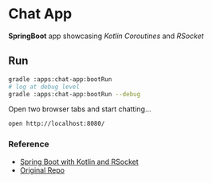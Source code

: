 # Chat App

**SpringBoot** app showcasing *Kotlin Coroutines* and *RSocket* 
   
## Run
```bash
gradle :apps:chat-app:bootRun
# log at debug level
gradle :apps:chat-app:bootRun --debug
```

Open two browser tabs and start chatting...
```bash
open http://localhost:8080/
```


### Reference 
* [Spring Boot with Kotlin and RSocket](https://spring.io/guides/tutorials/spring-webflux-kotlin-rsocket/)
* [Original Repo](https://github.com/kotlin-hands-on/kotlin-spring-chat)
